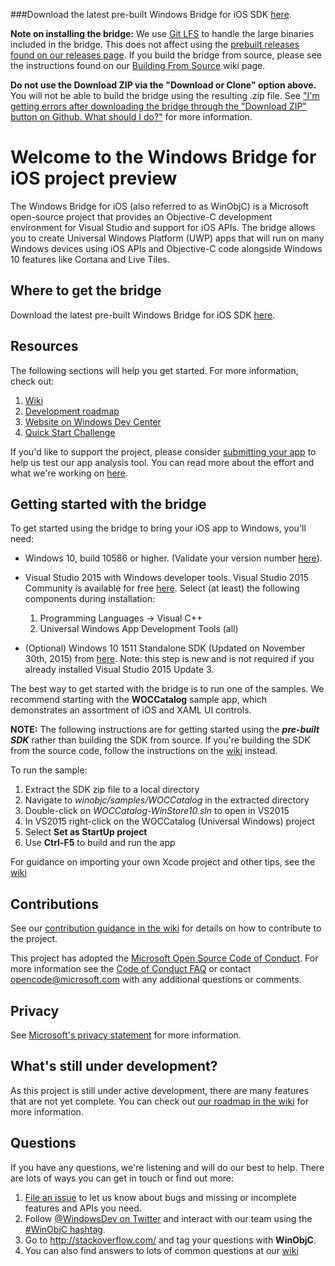 ###Download the latest pre-built Windows Bridge for iOS SDK [here](https://aka.ms/winobjc_latest).

**Note on installing the bridge:** We use [Git LFS](https://git-lfs.github.com) to handle the large binaries included in the bridge. This does not affect using the [prebuilt releases found on our releases page](https://github.com/Microsoft/WinObjC/releases). If you build the bridge from source, please see the instructions found on our [Building From Source](https://github.com/Microsoft/WinObjC/wiki/Building-From-Source) wiki page.

**Do not use the Download ZIP via the "Download or Clone" option above.** You will not be able to build the bridge using the resulting .zip file. See ["I'm getting errors after downloading the bridge through the "Download ZIP" button on Github. What should I do?"](https://github.com/Microsoft/WinObjC/wiki/FAQ#im-getting-errors-after-downloading-the-bridge-through-the-download-zip-button-on-github-what-should-i-do) for more information.

# Welcome to the Windows Bridge for iOS project preview
The Windows Bridge for iOS (also referred to as WinObjC) is a Microsoft open-source project that provides an Objective-C development environment for Visual Studio and support for iOS APIs. The bridge allows you to create Universal Windows Platform (UWP) apps that will run on many Windows devices using iOS APIs and Objective-C code alongside Windows 10 features like Cortana and Live Tiles.


## Where to get the bridge
Download the latest pre-built Windows Bridge for iOS SDK [here](https://aka.ms/winobjc_latest).


## Resources
The following sections will help you get started. For more information, check out:

1. [Wiki](https://github.com/Microsoft/WinObjC/wiki)
2. [Development roadmap](https://github.com/Microsoft/WinObjC/wiki/Roadmap)
3. [Website on Windows Dev Center](https://dev.windows.com/bridges/ios)
4. [Quick Start Challenge](https://github.com/Microsoft/WinObjC/wiki/Quick-Start-Tutorial)

If you'd like to support the project, please consider [submitting your app](https://dev.windows.com/en-us/bridges/ios/app-submission) to help us test our app analysis tool. You can read more about the effort and what we're working on [here](https://blogs.windows.com/buildingapps/2015/11/18/windows-bridge-for-ios-where-we-are-and-where-we-are-headed/).


## Getting started with the bridge
To get started using the bridge to bring your iOS app to Windows, you'll need:
- Windows 10, build 10586 or higher. (Validate your version number [here](http://windows.microsoft.com/en-US/windows/which-operating-system)).
- Visual Studio 2015 with Windows developer tools. Visual Studio 2015 Community is available for free [here](https://dev.windows.com/downloads). Select (at least) the following components during installation:

    1. Programming Languages -> Visual C++
    2. Universal Windows App Development Tools (all)

- (Optional) Windows 10 1511 Standalone SDK (Updated on November 30th, 2015) from [here](https://dev.windows.com/en-US/downloads/windows-10-sdk).  Note: this step is new and is not required if you already installed Visual Studio 2015 Update 3.

The best way to get started with the bridge is to run one of the samples. We recommend starting with the **WOCCatalog** sample app, which demonstrates an assortment of iOS and XAML UI controls.

**NOTE:** The following instructions are for getting started using the ***pre-built SDK*** rather than building the SDK from source. If you're building the SDK from the source code, follow the instructions on the [wiki](https://github.com/Microsoft/WinObjC/wiki/Building-From-Source) instead. 

To run the sample:

1. Extract the SDK zip file to a local directory
2. Navigate to *winobjc/samples/WOCCatalog* in the extracted directory
3. Double-click on *WOCCatalog-WinStore10.sln* to open in VS2015
4. In VS2015 right-click on the WOCCatalog (Universal Windows) project
5. Select **Set as StartUp project**
6. Use **Ctrl-F5** to build and run the app

For guidance on importing your own Xcode project and other tips, see the [wiki](https://github.com/Microsoft/WinObjC/wiki)


## Contributions
See our [contribution guidance in the wiki](https://github.com/Microsoft/WinObjC/wiki/How-to-Contribute) for details on how to contribute to the project.

This project has adopted the [Microsoft Open Source Code of Conduct](https://opensource.microsoft.com/codeofconduct/). For more information see the [Code of Conduct FAQ](https://opensource.microsoft.com/codeofconduct/faq/) or contact [opencode@microsoft.com](mailto:opencode@microsoft.com) with any additional questions or comments.


## Privacy
See [Microsoft's privacy statement](https://www.microsoft.com/en-us/privacystatement/default.aspx) for more information.


## What's still under development?
As this project is still under active development, there are many features that are not yet complete. You can check out [our roadmap in the wiki](https://github.com/Microsoft/WinObjC/wiki/Roadmap) for more information.


## Questions
If you have any questions, we're listening and will do our best to help. There are lots of ways you can get in touch or find out more:

1. [File an issue](https://github.com/Microsoft/WinObjC/issues/new) to let us know about bugs and missing or incomplete features and APIs you need.
2. Follow [@WindowsDev on Twitter](https://twitter.com/windowsdev) and interact with our team using the [#WinObjC hashtag](https://twitter.com/hashtag/WinObjC).
3. Go to http://stackoverflow.com/ and tag your questions with **WinObjC**.
4. You can also find answers to lots of common questions at our [wiki](https://github.com/Microsoft/WinObjC/wiki)
